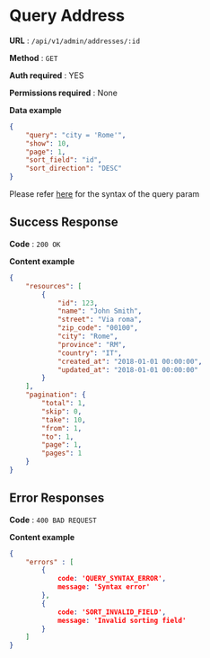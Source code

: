 # Query Address

**URL** : `/api/v1/admin/addresses/:id`

**Method** : `GET`

**Auth required** : YES 

**Permissions required** : None

**Data example**

```json
{
    "query": "city = 'Rome'",
    "show": 10,
    "page": 1,
    "sort_field": "id",
    "sort_direction": "DESC"
}
```

Please refer [here](https://github.com/railken/search-query) for the syntax of the query param

## Success Response

**Code** : `200 OK`

**Content example**

```json
{
    "resources": [
        {
            "id": 123,
            "name": "John Smith",
            "street": "Via roma",
            "zip_code": "00100",
            "city": "Rome",
            "province": "RM",
            "country": "IT",
            "created_at": "2018-01-01 00:00:00",
            "updated_at": "2018-01-01 00:00:00"
        }
    ],
    "pagination": {
        "total": 1,
        "skip": 0,
        "take": 10,
        "from": 1,
        "to": 1,
        "page": 1,
        "pages": 1
    }
}
```

## Error Responses

**Code** : `400 BAD REQUEST`

**Content example**

```json
{
    "errors" : [
        {
            code: 'QUERY_SYNTAX_ERROR',
            message: 'Syntax error'
        },
        {
            code: 'SORT_INVALID_FIELD',
            message: 'Invalid sorting field'
        }
    ]
}
```